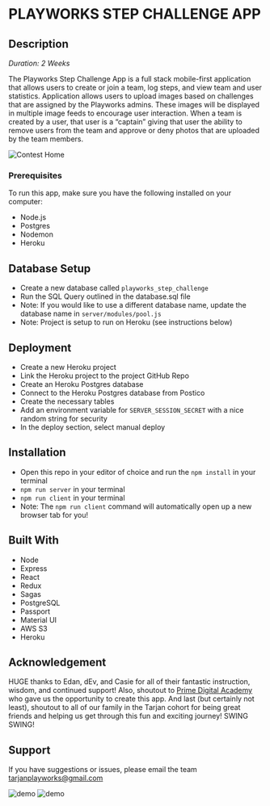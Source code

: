 # PLAYWORKS STEP CHALLENGE APP

## Description

_Duration: 2 Weeks_

The Playworks Step Challenge App is a full stack mobile-first application that allows users to create or join a team, log steps, and view team and user statistics. Application allows users to upload images based on challenges that are assigned by the Playworks admins. These images will be displayed in multiple image feeds to encourage user interaction. When a team is created by a user, that user is a “captain” giving that user the ability to remove users from the team and approve or deny photos that are uploaded by the team members.

![Contest Home](./src/images/contesthome.png)

### Prerequisites

To run this app, make sure you have the following installed on your computer:

- Node.js
- Postgres
- Nodemon
- Heroku

## Database Setup

- Create a new database called `playworks_step_challenge`
- Run the SQL Query outlined in the database.sql file
- Note: If you would like to use a different database name, update the database name in `server/modules/pool.js`
- Note: Project is setup to run on Heroku (see instructions below)

## Deployment

- Create a new Heroku project
- Link the Heroku project to the project GitHub Repo
- Create an Heroku Postgres database
- Connect to the Heroku Postgres database from Postico
- Create the necessary tables
- Add an environment variable for `SERVER_SESSION_SECRET` with a nice random string for security
- In the deploy section, select manual deploy

## Installation

- Open this repo in your editor of choice and run the `npm install` in your terminal
- `npm run server` in your terminal
- `npm run client` in your terminal
- Note: The `npm run client` command will automatically open up a new browser tab for you!

## Built With

- Node
- Express
- React
- Redux
- Sagas
- PostgreSQL
- Passport
- Material UI
- AWS S3
- Heroku

## Acknowledgement
HUGE thanks to Edan, dEv, and Casie for all of their fantastic instruction, wisdom, and continued support! Also, shoutout to [Prime Digital Academy](www.primeacademy.io) who gave us the opportunity to create this app. And last (but certainly not least), shoutout to all of our family in the Tarjan cohort for being great friends and helping us get through this fun and exciting journey! SWING SWING!

## Support
If you have suggestions or issues, please email the team [tarjanplayworks@gmail.com](www.google.com)

![demo](./src/images/addsteps.gif)
![demo](./src/images/addphoto.gif)